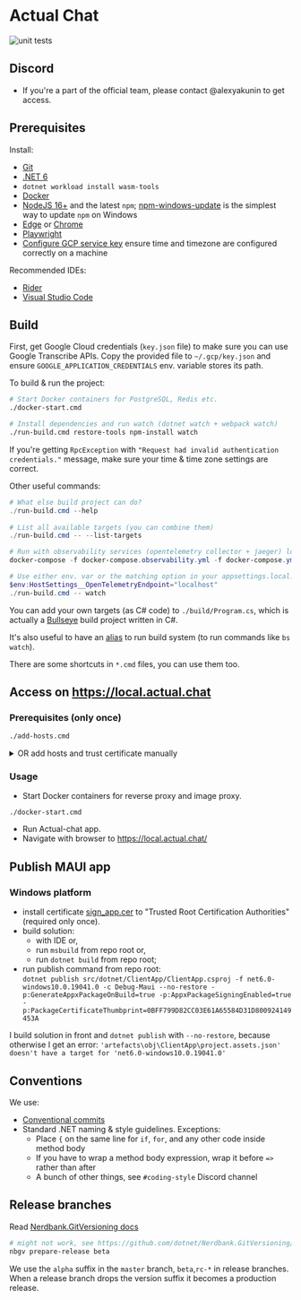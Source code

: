 # Actual Chat

![unit tests](https://github.com/Actual-Chat/actual-chat/actions/workflows/unit-tests.yml/badge.svg)

## Discord

- If you're a part of the official team, please contact @alexyakunin to get access.

## Prerequisites

Install:
- [Git](https://git-scm.com/downloads)
- [.NET 6](https://dotnet.microsoft.com/download/dotnet/6.0)
- `dotnet workload install wasm-tools`  
- [Docker](https://www.docker.com/get-started)
- [NodeJS 16+](https://nodejs.org/en/) and the latest `npm`;
  [npm-windows-update](https://www.npmjs.com/package/npm-windows-upgrade)
  is the simplest way to update `npm` on Windows
- [Edge](https://www.microsoft.com/en-us/edge#platform)
  or [Chrome](https://chromeenterprise.google/browser/download/)
- [Playwright](https://playwright.dev/docs/intro/#installation)
- [Configure GCP service key](https://www.notion.so/actual-chat/GCP-service-keys-d4cbb93a014644fba636e35aad45f94d)
  ensure time and timezone are configured correctly on a machine

Recommended IDEs:
- [Rider](https://www.jetbrains.com/rider/)
- [Visual Studio Code](https://code.visualstudio.com/)

## Build

First, get Google Cloud credentials (`key.json` file) to make sure you can use Google Transcribe APIs. Copy the provided file to `~/.gcp/key.json` and ensure `GOOGLE_APPLICATION_CREDENTIALS` env. variable stores its path.

To build & run the project:

```bash
# Start Docker containers for PostgreSQL, Redis etc.
./docker-start.cmd

# Install dependencies and run watch (dotnet watch + webpack watch)
./run-build.cmd restore-tools npm-install watch
```

If you're getting `RpcException` with 
`"Request had invalid authentication credentials."` message,
make sure your time & time zone settings are correct.

Other useful commands:

```powershell
# What else build project can do?
./run-build.cmd --help
 
# List all available targets (you can combine them)
./run-build.cmd -- --list-targets

# Run with observability services (opentelemetry collector + jaeger) locally:
docker-compose -f docker-compose.observability.yml -f docker-compose.yml up

# Use either env. var or the matching option in your appsettings.local.json
$env:HostSettings__OpenTelemetryEndpoint="localhost"
./run-build.cmd -- watch
```

You can add your own targets (as C# code) to `./build/Program.cs`, which is actually a [Bullseye](https://github.com/adamralph/bullseye) build project written in C#.

It's also useful to have an [alias](https://github.com/vchirikov/dotfiles/blob/7f280e9287ceba6fd508577fb0665fc19e4d9b29/Microsoft.PowerShell_profile.ps1#L231-L249) to run build system (to run commands like `bs watch`).

There are some shortcuts in `*.cmd` files, you can use them too.  

## Access on https://local.actual.chat
### Prerequisites (only once)
```bash
./add-hosts.cmd
```
<details>
    <summary>OR add hosts and trust certificate manually</summary>

- Add line with ```local.actual.host``` aliases to [Hosts file](https://www.howtogeek.com/howto/27350/beginner-geek-how-to-edit-your-hosts-file/).
 ```
 127.0.0.1  local.actual.chat media.local.actual.chat cdn.local.actual.chat
 ```
 - Import certificate [local.actual.chat.crt](./.config/local.actual.chat/ssl/local.actual.chat.crt) to "Trusted Root Certification Authorities". You can do it with [Microsoft Management Console](https://www.thesslstore.com/knowledgebase/ssl-install/how-to-import-intermediate-root-certificates-using-mmc/#import-root-certificate-using-mmc12/) or [Chrome](https://www.pico.net/kb/how-do-you-get-chrome-to-accept-a-self-signed-certificate/).

</details>

### Usage
 - Start Docker containers for reverse proxy and image proxy.
```
./docker-start.cmd
 ```
 - Run Actual-chat app.
 - Navigate with browser to https://local.actual.chat/

## Publish MAUI app
### Windows platform
- install certificate [sign_app.cer](./.config/maui/sign_app.cer) to "Trusted Root Certification Authorities" (required only once).
- build solution:
  - with IDE or,
  - run `msbuild` from repo root or,
  - run `dotnet build` from repo root;
- run publish command from repo root:<br>
  `dotnet publish src/dotnet/ClientApp/ClientApp.csproj -f net6.0-windows10.0.19041.0 -c Debug-Maui --no-restore -p:GenerateAppxPackageOnBuild=true -p:AppxPackageSigningEnabled=true -p:PackageCertificateThumbprint=0BFF799D82CC03E61A65584D31D800924149453A`

I build solution in front and `dotnet publish` with `--no-restore`, because otherwise I get an error:
`'artefacts\obj\ClientApp\project.assets.json' doesn't have a target for 'net6.0-windows10.0.19041.0'`

## Conventions

We use:
- [Conventional commits](https://www.conventionalcommits.org/en/v1.0.0/)
- Standard .NET naming & style guidelines. Exceptions:
    - Place `{` on the same line for `if`, `for`, and
      any other code inside method body
    - If you have to wrap a method body expression,
      wrap it before `=>` rather than after
    - A bunch of other things, see `#coding-style` Discord channel

## Release branches

Read [Nerdbank.GitVersioning docs](https://github.com/dotnet/Nerdbank.GitVersioning/blob/master/doc/nbgv-cli.md)  

```bash
# might not work, see https://github.com/dotnet/Nerdbank.GitVersioning/issues/685
nbgv prepare-release beta
```

We use the `alpha` suffix in the `master` branch, `beta`,`rc-*` in release branches. When a release branch drops the version suffix it becomes a production release.
